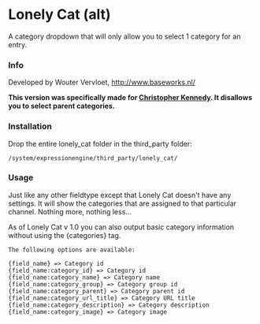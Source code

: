 # Lonely Cat (alt)

A category dropdown that will only allow you to select 1 category for an entry.

### Info

Developed by Wouter Vervloet, http://www.baseworks.nl/

**This version was specifically made for [Christopher Kennedy](http://twitter.com/#!/onebrightlight/). It disallows you to select parent categories.**


### Installation

Drop the entire lonely\_cat folder in the third_party folder:

    /system/expressionengine/third_party/lonely_cat/


### Usage

Just like any other fieldtype except that Lonely Cat doesn't have any settings. It will show the categories that are assigned to that particular channel. Nothing more, nothing less...

As of Lonely Cat v 1.0 you can also output basic category information without using the {categories} tag.

    The following options are available:
    
    {field_name} => Category id
    {field_name:category_id} => Category id
    {field_name:category_name} => Category name
    {field_name:category_group} => Category group id
    {field_name:category_parent} => Category parent id
    {field_name:category_url_title} => Category URL title
    {field_name:category_description} => Category description
    {field_name:category_image} => Category image